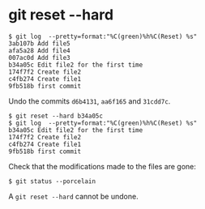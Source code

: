 # git reset --hard

	$ git log  --pretty=format:"%C(green)%h%C(Reset) %s"
	3ab107b Add file5
	afa5a28 Add file4
	007ac0d Add file3
	b34a05c Edit file2 for the first time
	174f7f2 Create file2
	c4fb274 Create file1
	9fb518b first commit

Undo the commits `d6b4131`, `aa6f165` and `31cdd7c`.
	
	$ git reset --hard b34a05c
	$ git log  --pretty=format:"%C(green)%h%C(Reset) %s"
	b34a05c Edit file2 for the first time
	174f7f2 Create file2
	c4fb274 Create file1
	9fb518b first commit

Check that the modifications made to the files are gone:

	$ git status --porcelain

A `git reset --hard` cannot be undone.
